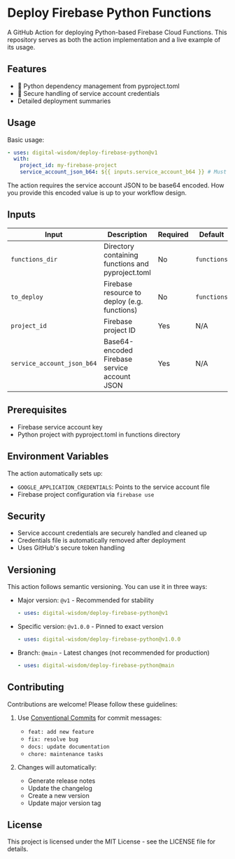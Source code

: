 # Deploy Firebase Python Functions

A GitHub Action for deploying Python-based Firebase Cloud Functions. This repository serves as both the action implementation and a live example of its usage.

## Features

- 🐍 Python dependency management from pyproject.toml
- 🔐 Secure handling of service account credentials
- Detailed deployment summaries

## Usage

Basic usage:

```yaml
- uses: digital-wisdom/deploy-firebase-python@v1
  with:
    project_id: my-firebase-project
    service_account_json_b64: ${{ inputs.service_account_b64 }} # Must be base64 encoded
```

The action requires the service account JSON to be base64 encoded. How you provide this encoded value is up to your workflow design.

## Inputs

| Input                      | Description                                       | Required | Default     |
| -------------------------- | ------------------------------------------------- | -------- | ----------- |
| `functions_dir`            | Directory containing functions and pyproject.toml | No       | `functions` |
| `to_deploy`                | Firebase resource to deploy (e.g. functions)      | No       | `functions` |
| `project_id`               | Firebase project ID                               | Yes      | N/A         |
| `service_account_json_b64` | Base64-encoded Firebase service account JSON      | Yes      | N/A         |

## Prerequisites

- Firebase service account key
- Python project with pyproject.toml in functions directory

## Environment Variables

The action automatically sets up:

- `GOOGLE_APPLICATION_CREDENTIALS`: Points to the service account file
- Firebase project configuration via `firebase use`

## Security

- Service account credentials are securely handled and cleaned up
- Credentials file is automatically removed after deployment
- Uses GitHub's secure token handling

## Versioning

This action follows semantic versioning. You can use it in three ways:

- Major version: `@v1` - Recommended for stability
  ```yaml
  - uses: digital-wisdom/deploy-firebase-python@v1
  ```
- Specific version: `@v1.0.0` - Pinned to exact version
  ```yaml
  - uses: digital-wisdom/deploy-firebase-python@v1.0.0
  ```
- Branch: `@main` - Latest changes (not recommended for production)
  ```yaml
  - uses: digital-wisdom/deploy-firebase-python@main
  ```

## Contributing

Contributions are welcome! Please follow these guidelines:

1. Use [Conventional Commits](https://www.conventionalcommits.org/) for commit messages:

   - `feat: add new feature`
   - `fix: resolve bug`
   - `docs: update documentation`
   - `chore: maintenance tasks`

2. Changes will automatically:
   - Generate release notes
   - Update the changelog
   - Create a new version
   - Update major version tag

## License

This project is licensed under the MIT License - see the LICENSE file for details.
